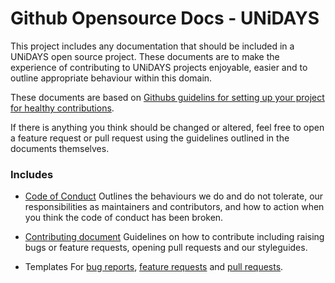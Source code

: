 # Github Opensource Docs - UNiDAYS

This project includes any documentation that should be included in a UNiDAYS open source project. These documents are to make the experience of contributing to UNiDAYS projects enjoyable, easier and to outline appropriate behaviour within this domain. 

These documents are based on [Githubs guidelins for setting up your project for healthy contributions](https://help.github.com/articles/setting-up-your-project-for-healthy-contributions/). 

If there is anything you think should be changed or altered, feel free to open a feature request or pull request using the guidelines outlined in the documents themselves.

### Includes

- [Code of Conduct](CODE_OF_CONDUCT.md)
	Outlines the behaviours we do and do not tolerate, our responsibilities as maintainers and contributors, and how to action when you think the code of conduct has been broken.

- [Contributing document](./GUIDELINES/contributing.md)
	Guidelines on how to contribute including raising bugs or feature requests, opening pull requests and our styleguides.

- Templates
	For [bug reports](./ISSUE_TEMPLATE/bug_report.md), [feature requests](./ISSUE_TEMPLATE/feature_request.md) and [pull requests](./pull_request_template.md).